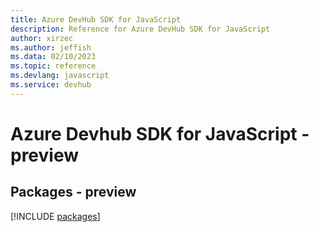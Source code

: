 ```yaml
---
title: Azure DevHub SDK for JavaScript
description: Reference for Azure DevHub SDK for JavaScript
author: xirzec
ms.author: jeffish
ms.data: 02/10/2023
ms.topic: reference
ms.devlang: javascript
ms.service: devhub
---
```

# Azure Devhub SDK for JavaScript - preview
## Packages - preview
[!INCLUDE [packages](devhub-index.md)]